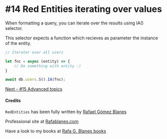 # #14 Red Entities iterating over values

When formatting a query, you can iterate over the results using IA() selector.

This selector expects a function which recieves as parameter the instance of the entity.

```js
// Iterater over all users

let fnc = async (entity) => {
    // Do something with entity :)
}

await db.users.S().IA(fnc);
```

[Next - #15 Advanced topics](/docs/15-advanced-topics.md)

#### Credits

`RedEntities` has been fully written by  [Rafael Gómez Blanes](https://github.com/gomezbl)

Professional site at [Rafablanes.com](https://www.rafablanes.com)

Have a look to my books at [Rafa G. Blanes books](https://www.rafablanes.com/mislibros)